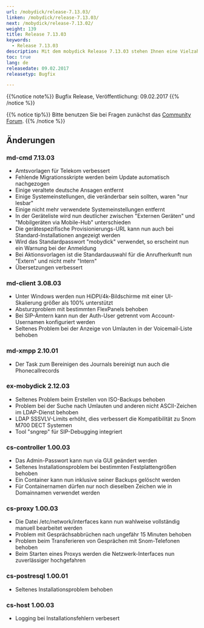 ```yaml
---
url: /mobydick/release-7.13.03/
linken: /mobydick/release-7.13.03/
next: /mobydick/release-7.13.02/
weight: 139
title: Release 7.13.03
keywords:
  - Release 7.13.03
description: Mit dem mobydick Release 7.13.03 stehen Ihnen eine Vielzahl an neuen Funtionen zur Verfügung.
toc: true
lang: de
releasedate: 09.02.2017
releasetyp: Bugfix

---
```


{{%notice note%}}
Bugfix Release, Veröffentlichung: 09.02.2017
{{% /notice %}}

{{% notice tip%}}
Bitte benutzen Sie bei Fragen zunächst das [Community Forum](http://community.pascom.net/forum.php "Zu unserem Forum").
{{% /notice %}}

## Änderungen

### md-cmd 7.13.03

* Amtsvorlagen für Telekom verbessert
* Fehlende Migrationsskripte werden beim Update automatisch nachgezogen
* Einige veraltete deutsche Ansagen entfernt
* Einige Systemeinstellungen, die veränderbar sein sollten, waren "nur lesbar"
* Einige nicht mehr verwendete Systemeinstellungen entfernt
* In der Geräteliste wird nun deutlicher zwischen "Externen Geräten" und "Mobilgeräten via Mobile-Hub" unterschieden
* Die gerätespezifische Provisionierungs-URL kann nun auch bei Standard-Installationen angezeigt werden
* Wird das Standardpasswort "mobydick" verwendet, so erscheint nun ein Warnung bei der Anmeldung
* Bei Aktionsvorlagen ist die Standardauswahl für die Anrufherkunft nun "Extern" und nicht mehr "Intern"
* Übersetzungen verbessert


### md-client 3.08.03

* Unter Windows werden nun HiDPI/4k-Bildschirme mit einer UI-Skalierung größer als 100% unterstützt
* Absturzproblem mit bestimmten FlexPanels behoben
* Bei SIP-Ämtern kann nun der Auth-User getrennt vom Account-Usernamen konfiguriert werden
* Seltenes Problem bei der Anzeige von Umlauten in der Voicemail-Liste behoben


### md-xmpp 2.10.01

* Der Task zum Bereinigen des Journals bereinigt nun auch die Phonecallrecords


### ex-mobydick 2.12.03

* Seltenes Problem beim Erstellen von ISO-Backups behoben
* Problem bei der Suche nach Umlauten und anderen nicht ASCII-Zeichen im LDAP-Dienst behoben
* LDAP SSSVLV-Limits erhöht, dies verbessert die Kompatibilität zu Snom M700 DECT Systemen
* Tool "sngrep" für SIP-Debugging integriert


### cs-controller 1.00.03

* Das Admin-Passwort kann nun via GUI geändert werden
* Seltenes Installationsproblem bei bestimmten Festplattengrößen behoben
* Ein Container kann nun inklusive seiner Backups gelöscht werden
* Für Containernamen dürfen nur noch dieselben Zeichen wie in Domainnamen verwendet werden


### cs-proxy 1.00.03

* Die Datei /etc/network/interfaces kann nun wahlweise vollständig manuell bearbeitet werden
* Problem mit Gesprächsabbrüchen nach ungefähr 15 Minuten behoben
* Problem beim Transferieren von Gesprächen mit Snom-Telefonen behoben
* Beim Starten eines Proxys werden die Netzwerk-Interfaces nun zuverlässiger hochgefahren


### cs-postresql 1.00.01

* Seltenes Installationsproblem behoben


### cs-host 1.00.03

* Logging bei Installationsfehlern verbesert
